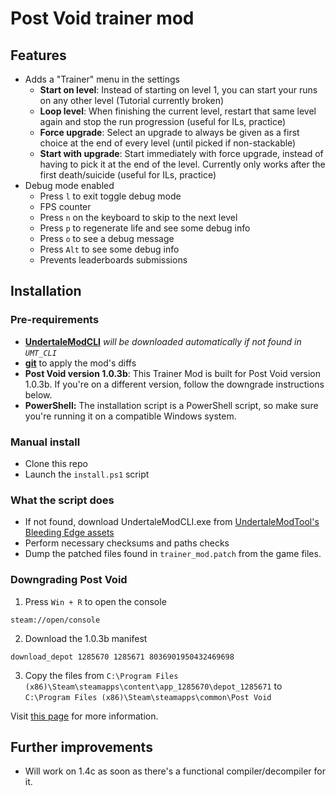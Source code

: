 # Post Void trainer mod

## Features

* Adds a "Trainer" menu in the settings
  * **Start on level**: Instead of starting on level 1, you can start your runs on any other level (Tutorial currently broken)
  * **Loop level**: When finishing the current level, restart that same level again and stop the run progression (useful for ILs, practice)
  * **Force upgrade**: Select an upgrade to always be given as a first choice at the end of every level (until picked if non-stackable)
  * **Start with upgrade**: Start immediately with force upgrade, instead of having to pick it at the end of the level. Currently only works after the first death/suicide (useful for ILs, practice)
* Debug mode enabled
  * Press `l` to exit toggle debug mode
  * FPS counter
  * Press `n` on the keyboard to skip to the next level
  * Press `p` to regenerate life and see some debug info
  * Press `o` to see a debug message
  * Press `Alt` to see some debug info
  * Prevents leaderboards submissions

## Installation

### Pre-requirements

* **[UndertaleModCLI](https://github.com/UnderminersTeam/UndertaleModTool/releases/tag/bleeding-edge)** *will be downloaded automatically if not found in `UMT_CLI`*
* **[git](http://git-scm.com/download/win)** to apply the mod's diffs
* **Post Void version 1.0.3b**: This Trainer Mod is built for Post Void version 1.0.3b. If you're on a different version, follow the downgrade instructions below.
* **PowerShell:** The installation script is a PowerShell script, so make sure you're running it on a compatible Windows system.

### Manual install
- Clone this repo
- Launch the `install.ps1` script

### What the script does 
- If not found, download UndertaleModCLI.exe from [UndertaleModTool's Bleeding Edge assets](https://github.com/UnderminersTeam/UndertaleModTool/releases/tag/bleeding-edge)
- Perform necessary checksums and paths checks
- Dump the patched files found in `trainer_mod.patch` from the game files.

### Downgrading Post Void
1. Press `Win + R` to open the console
```
steam://open/console
```
2. Download the 1.0.3b manifest
```
download_depot 1285670 1285671 8036901950432469698
```
3. Copy the files from `C:\Program Files (x86)\Steam\steamapps\content\app_1285670\depot_1285671` to `C:\Program Files (x86)\Steam\steamapps\common\Post Void`

Visit [this page](https://steamdb.info/depot/1285671/manifests/) for more information.

## Further improvements
- Will work on 1.4c as soon as there's a functional compiler/decompiler for it.
